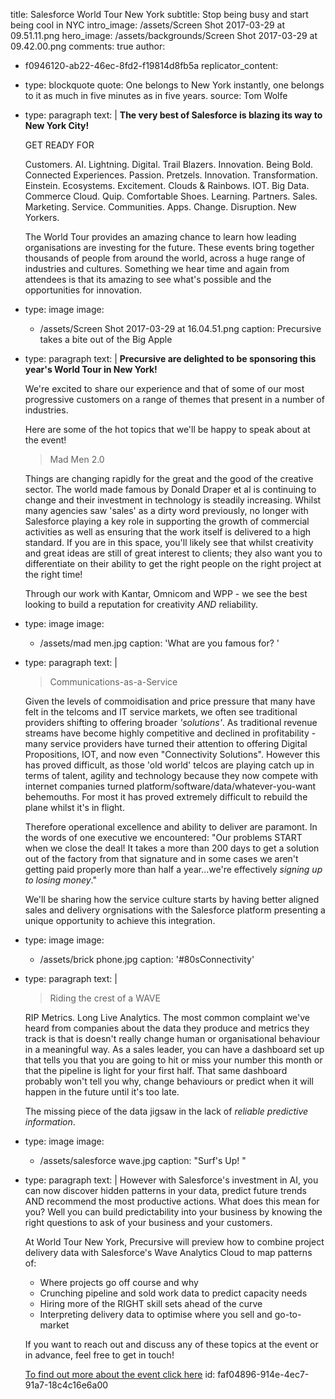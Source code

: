 title: Salesforce World Tour New York
subtitle: Stop being busy and start being cool in NYC
intro_image: /assets/Screen Shot 2017-03-29 at 09.51.11.png
hero_image: /assets/backgrounds/Screen Shot 2017-03-29 at 09.42.00.png
comments: true
author:
  - f0946120-ab22-46ec-8fd2-f19814d8fb5a
replicator_content:
  - 
    type: blockquote
    quote: One belongs to New York instantly, one belongs to it as much in five minutes as in five years.
    source: Tom Wolfe
  - 
    type: paragraph
    text: |
      **The very best of Salesforce is blazing its way to New York City!**
      
      GET READY FOR
      
      Customers. AI. Lightning. Digital. Trail Blazers. Innovation. Being Bold. Connected Experiences. Passion. Pretzels. Innovation. Transformation. Einstein. Ecosystems. Excitement. Clouds & Rainbows. IOT. Big Data. Commerce Cloud. Quip. Comfortable Shoes. Learning. Partners. Sales. Marketing. Service. Communities. Apps. Change. Disruption. New Yorkers.
      
      The World Tour provides an amazing chance to learn how leading organisations are investing for the future. These events bring together thousands of people from around the world, across a huge range of industries and cultures. Something we hear time and again from attendees is that its amazing to see what's possible and the opportunities for innovation.
  - 
    type: image
    image:
      - /assets/Screen Shot 2017-03-29 at 16.04.51.png
    caption: Precursive takes a bite out of the Big Apple
  - 
    type: paragraph
    text: |
      **Precursive are delighted to be sponsoring this year's World Tour in New York!**
      
      We're excited to share our experience and that of some of our most progressive customers on a range of themes that present in a number of industries.
      
      Here are some of the hot topics that we'll be happy to speak about at the event!
      
      > Mad Men 2.0
      
      Things are changing rapidly for the great and the good of the creative sector. The world made famous by Donald Draper et al is continuing to change and their investment in technology is steadily increasing. Whilst many agencies saw 'sales' as a dirty word previously, no longer with Salesforce playing a key role in supporting the growth of commercial activities as well as ensuring that the work itself is delivered to a high standard. If you are in this space, you'll likely see that whilst creativity and great ideas are still of great interest to clients; they also want you to differentiate on their ability to get the right people on the right project at the right time!
      
      Through our work with Kantar, Omnicom and WPP - we see the best looking to build a reputation for creativity *AND* reliability.
  - 
    type: image
    image:
      - /assets/mad men.jpg
    caption: 'What are you famous for? '
  - 
    type: paragraph
    text: |
      > Communications-as-a-Service
      
      Given the levels of commoidisation and price pressure that many have felt in the telcoms and IT service markets, we often see traditional providers shifting to offering broader *'solutions'*. As traditional revenue streams have become highly competitive and declined in profitability - many service providers have turned their attention to offering Digital Propositions, IOT, and now even "Connectivity Solutions". However this has proved difficult, as those 'old world' telcos are playing catch up in terms of talent, agility and technology because they now compete with internet companies turned platform/software/data/whatever-you-want behemouths. For most it has proved extremely difficult to rebuild the plane whilst it's in flight.
      
      Therefore operational excellence and ability to deliver are paramont. In the words of one executive we encountered: "Our problems START when we close the deal! It takes a more than 200 days to get a solution out of the factory from that signature and in some cases we aren't getting paid properly more than half a year...we're effectively *signing up to losing money*."
      
      We'll be sharing how the service culture starts by having better aligned sales and delivery orgnisations with the Salesforce platform presenting a unique opportunity to achieve this integration.
  - 
    type: image
    image:
      - /assets/brick phone.jpg
    caption: '#80sConnectivity'
  - 
    type: paragraph
    text: |
      > Riding the crest of a WAVE
      
      RIP Metrics. Long Live Analytics. The most common complaint we've heard from companies about the data they produce and metrics they track is that is doesn't really change human or organisational behaviour in a meaningful way. As a sales leader, you can have a dashboard set up that tells you that you are going to hit or miss your number this month or that the pipeline is light for your first half. That same dashboard probably won't tell you why, change behaviours or predict when it will happen in the future until it's too late.
      
      The missing piece of the data jigsaw in the lack of *reliable predictive information*.
  - 
    type: image
    image:
      - /assets/salesforce wave.jpg
    caption: "Surf's Up! "
  - 
    type: paragraph
    text: |
      However with Salesforce's investment in AI, you can now discover hidden patterns in your data, predict future trends AND recommend the most productive actions. What does this mean for you? Well you can build predictability into your business by knowing the right questions to ask of your business and your customers.
      
      At World Tour New York, Precursive will preview how to combine project delivery data with Salesforce's Wave Analytics Cloud to map patterns of:
      
      + Where projects go off course and why
      + Crunching pipeline and sold work data to predict capacity needs
      + Hiring more of the RIGHT skill sets ahead of the curve
      + Interpreting delivery data to optimise where you sell and go-to-market
      
      If you want to reach out and discuss any of these topics at the event or in advance, feel free to get in touch!
      
      [To find out more about the event click here](https://www.salesforce.com/events/worldtour/nyc/)
id: faf04896-914e-4ec7-91a7-18c4c16e6a00
